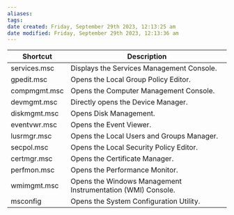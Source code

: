 ```yaml
---
aliases: 
tags: 
date created: Friday, September 29th 2023, 12:13:25 am
date modified: Friday, September 29th 2023, 12:13:36 am
---
```

| Shortcut      | Description                                                  |
|---------------|--------------------------------------------------------------|
| services.msc  | Displays the Services Management Console.                    |
| gpedit.msc    | Opens the Local Group Policy Editor.                         |
| compmgmt.msc  | Opens the Computer Management Console.                       |
| devmgmt.msc   | Directly opens the Device Manager.                           |
| diskmgmt.msc  | Opens Disk Management.                                       |
| eventvwr.msc  | Opens the Event Viewer.                                      |
| lusrmgr.msc   | Opens the Local Users and Groups Manager.                    |
| secpol.msc    | Opens the Local Security Policy Editor.                      |
| certmgr.msc   | Opens the Certificate Manager.                               |
| perfmon.msc   | Opens the Performance Monitor.                               |
| wmimgmt.msc   | Opens the Windows Management Instrumentation (WMI) Console.  |
| msconfig      | Opens the System Configuration Utility.                      |